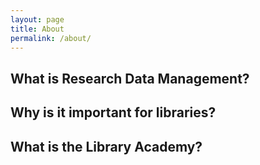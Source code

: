 ```yaml
---
layout: page
title: About
permalink: /about/
---
```

## What is Research Data Management?

## Why is it important for libraries?

## What is the Library Academy?
